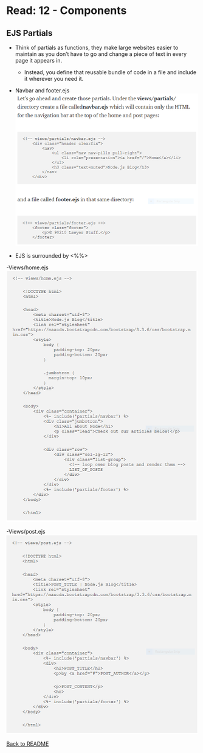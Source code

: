# Read: 12 - Components

## EJS Partials

- Think of partials as functions, they make large websites easier to maintain as you don’t have to go and change a piece of text in every page it appears in.
  - Instead, you define that reusable bundle of code in a file and include it wherever you need it.

- Navbar and footer.ejs
![image of navbar.ejs and footer.ejs](img/partials.PNG)

- EJS is surrounded by <%%>

-Views/home.ejs
![image of views/home.ejs](img/partials2.PNG)

-Views/post.ejs
![image of views/post.ejs](img/partials3.PNG)

[Back to README](README.md)

